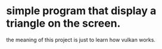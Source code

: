 # simple program that display a triangle on the screen.

the meaning of this project is just to learn how vulkan works.
